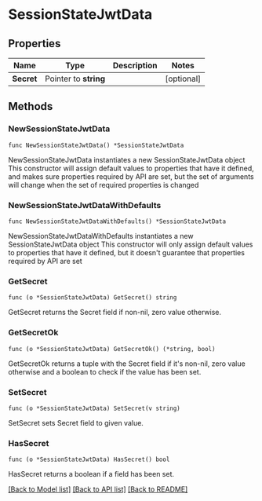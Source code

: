 # SessionStateJwtData

## Properties

Name | Type | Description | Notes
------------ | ------------- | ------------- | -------------
**Secret** | Pointer to **string** |  | [optional] 

## Methods

### NewSessionStateJwtData

`func NewSessionStateJwtData() *SessionStateJwtData`

NewSessionStateJwtData instantiates a new SessionStateJwtData object
This constructor will assign default values to properties that have it defined,
and makes sure properties required by API are set, but the set of arguments
will change when the set of required properties is changed

### NewSessionStateJwtDataWithDefaults

`func NewSessionStateJwtDataWithDefaults() *SessionStateJwtData`

NewSessionStateJwtDataWithDefaults instantiates a new SessionStateJwtData object
This constructor will only assign default values to properties that have it defined,
but it doesn't guarantee that properties required by API are set

### GetSecret

`func (o *SessionStateJwtData) GetSecret() string`

GetSecret returns the Secret field if non-nil, zero value otherwise.

### GetSecretOk

`func (o *SessionStateJwtData) GetSecretOk() (*string, bool)`

GetSecretOk returns a tuple with the Secret field if it's non-nil, zero value otherwise
and a boolean to check if the value has been set.

### SetSecret

`func (o *SessionStateJwtData) SetSecret(v string)`

SetSecret sets Secret field to given value.

### HasSecret

`func (o *SessionStateJwtData) HasSecret() bool`

HasSecret returns a boolean if a field has been set.


[[Back to Model list]](../README.md#documentation-for-models) [[Back to API list]](../README.md#documentation-for-api-endpoints) [[Back to README]](../README.md)


